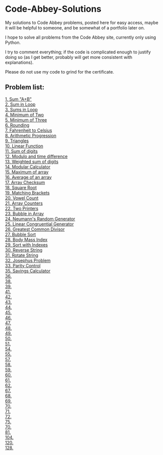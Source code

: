 # Code-Abbey-Solutions
My solutions to Code Abbey problems, posted here for easy access, maybe it will be helpful to someone, and be somewhat of a portfolio later on.

I hope to solve all problems from the Code Abbey site, currently only using Python.

I try to comment everything; if the code is complicated enough to justify doing so (as I get better, probably will get more consistent with explanations).

Please do not use my code to grind for the certificate.

## Problem list:
[1. Sum "A+B"](https://github.com/Kkomek21/Code-Abbey-Solutions/blob/master/%231_Sum_A_B)\
[2. Sum in Loop](https://github.com/Kkomek21/Code-Abbey-Solutions/blob/master/%232%20%20Sum_in_Loop)\
[3. Sums in Loop](https://github.com/Kkomek21/Code-Abbey-Solutions/blob/master/%233%20%20Sums_in_Loop)\
[4. Minimum of Two](https://github.com/Kkomek21/Code-Abbey-Solutions/blob/master/%234%20Minimum_of_Two)\
[5. Minimum of Three](https://github.com/Kkomek21/Code-Abbey-Solutions/blob/master/%235%20Minimum_of_Three)\
[6. Rounding](https://github.com/Kkomek21/Code-Abbey-Solutions/blob/master/%236%20Rounding)\
[7. Fahrenheit to Celsius](https://github.com/Kkomek21/Code-Abbey-Solutions/blob/master/%237%20Fahrenheit_to_Celsius)\
[8. Arithmetic Progression](https://github.com/Kkomek21/Code-Abbey-Solutions/blob/master/%238%20Arithmetic_Progression)\
[9. Triangles](https://github.com/Kkomek21/Code-Abbey-Solutions/blob/master/%239%20Triangles)\
[10. Linear Function](https://github.com/Kkomek21/Code-Abbey-Solutions/blob/master/%2310%20%20Linear_Function)\
[11. Sum of digits](https://github.com/Kkomek21/Code-Abbey-Solutions/blob/master/%2311%20%20Sum_of_digits)\
[12. Modulo and time difference](https://github.com/Kkomek21/Code-Abbey-Solutions/blob/master/%2312%20Modulo_and_time_difference)\
[13. Weighted sum of digits](https://github.com/Kkomek21/Code-Abbey-Solutions/blob/master/%2313%20Weighted_sum_of_digits)\
[14. Modular Calculator](https://github.com/Kkomek21/Code-Abbey-Solutions/blob/master/%2314%20Modular_Calculator)\
[15. Maximum of array](https://github.com/Kkomek21/Code-Abbey-Solutions/blob/master/%2315%20Maximum_of_array)\
[16. Average of an array](https://github.com/Kkomek21/Code-Abbey-Solutions/blob/master/%2316%20Average_of_an_array)\
[17. Array Checksum](https://github.com/Kkomek21/Code-Abbey-Solutions/blob/master/%2317%20Array_Checksum)\
[18. Square Root](https://github.com/Kkomek21/Code-Abbey-Solutions/blob/master/%2310%20%20Linear_Function)\
[19. Matching Brackets](https://github.com/Kkomek21/Code-Abbey-Solutions/blob/master/%2318%20Square_Root)\
[20. Vowel Count](https://github.com/Kkomek21/Code-Abbey-Solutions/blob/master/%2320%20%20Vowel_Count)\
[21. Array Counters](https://github.com/Kkomek21/Code-Abbey-Solutions/blob/master/%2321%20%20Array_Counters)\
[22. Two Printers](https://github.com/Kkomek21/Code-Abbey-Solutions/blob/master/%2322%20%20Two_Printers)\
[23. Bubble in Array](https://github.com/Kkomek21/Code-Abbey-Solutions/blob/master/%2323%20%20Bubble_in_Array)\
[24. Neumann's Random Generator](https://github.com/Kkomek21/Code-Abbey-Solutions/blob/master/%2324%20%20Neumann's_Random_Generator)\
[25. Linear Congruential Generator](https://github.com/Kkomek21/Code-Abbey-Solutions/blob/master/%2325%20Linear_Congruential_Generator)\
[26. Greatest Common Divisor](https://github.com/Kkomek21/Code-Abbey-Solutions/blob/master/%2326%20Greatest_Common_Divisor)\
[27. Bubble Sort](https://github.com/Kkomek21/Code-Abbey-Solutions/blob/master/%2327%20Bubble_Sort)\
[28. Body Mass Index](https://github.com/Kkomek21/Code-Abbey-Solutions/blob/master/%2328%20Body_Mass_Index)\
[29. Sort with Indexes](https://github.com/Kkomek21/Code-Abbey-Solutions/blob/master/%2329%20Sort_with_Indexes)\
[30. Reverse String](https://github.com/Kkomek21/Code-Abbey-Solutions/blob/master/%2330%20Rotate_String)\
[31. Rotate String](https://github.com/Kkomek21/Code-Abbey-Solutions/blob/master/%2331%20Rotate_String)\
[32. Josephus Problem](https://github.com/Kkomek21/Code-Abbey-Solutions/blob/master/%2332%20Josephus_Problem)\
[33. Parity Control](https://github.com/Kkomek21/Code-Abbey-Solutions/blob/master/%2333%20Parity_Control)\
[35. Savings Calculator](https://github.com/Kkomek21/Code-Abbey-Solutions/blob/master/%2335%20Savings_Calculator)\
[36.](https://github.com/Kkomek21/Code-Abbey-Solutions/blob/master/%2336%20Code_Guesser)\
[38.](https://github.com/Kkomek21/Code-Abbey-Solutions/blob/master/%2338%20Quadratic_Equationg)\
[39.](https://github.com/Kkomek21/Code-Abbey-Solutions/blob/master/%2339%20Share_Price_Volatility)\
[41.](https://github.com/Kkomek21/Code-Abbey-Solutions/blob/master/%2341%20Median_of_Three)\
[42.](https://github.com/Kkomek21/Code-Abbey-Solutions/blob/master/%2342%20Blackjack_Counting)\
[43.](https://github.com/Kkomek21/Code-Abbey-Solutions/blob/master/%2343%20Dice_Rolling)\
[44.](https://github.com/Kkomek21/Code-Abbey-Solutions/blob/master/%2344%20Double_Dice_Roll)\
[45.](https://github.com/Kkomek21/Code-Abbey-Solutions/blob/master/%2345%20Cards_Shuffling)\
[46.](https://github.com/Kkomek21/Code-Abbey-Solutions/blob/master/%2346%20Tic_Tac_Toe)\
[47.](https://github.com/Kkomek21/Code-Abbey-Solutions/blob/master/%2347%20Caesar_Shift_Cypher)\
[48.](https://github.com/Kkomek21/Code-Abbey-Solutions/blob/master/%2348%20Collatz_Sequence)\
[49.](https://github.com/Kkomek21/Code-Abbey-Solutions/blob/master/%2349%20Rock_Paper_Scissors)\
[50.](https://github.com/Kkomek21/Code-Abbey-Solutions/blob/master/%2350%20Palindromes)\
[51.](https://github.com/Kkomek21/Code-Abbey-Solutions/blob/master/%2350%20Palindromes)\
[54.](https://github.com/Kkomek21/Code-Abbey-Solutions/blob/master/%2354%20Pythagorean_Triples)\
[55.](https://github.com/Kkomek21/Code-Abbey-Solutions/blob/master/%2355%20Matching_Words)\
[57.](https://github.com/Kkomek21/Code-Abbey-Solutions/blob/master/%2357%20Smoothing_The_Weather)\
[58.](https://github.com/Kkomek21/Code-Abbey-Solutions/blob/master/%2358%20Card_Names)\
[59.](https://github.com/Kkomek21/Code-Abbey-Solutions/blob/master/%2359%20Bulls_And_Cows)\
[60.](https://github.com/Kkomek21/Code-Abbey-Solutions/blob/master/%2360%20Sweet_Harvest)\
[61.](https://github.com/Kkomek21/Code-Abbey-Solutions/blob/master/%2361%20Prime_Numbers_Generation)\
[62.](https://github.com/Kkomek21/Code-Abbey-Solutions/blob/master/%2362%20Prime_Ranges)\
[67.](https://github.com/Kkomek21/Code-Abbey-Solutions/blob/master/%2367%20Fibonacci_Sequence)\
[68.](https://github.com/Kkomek21/Code-Abbey-Solutions/blob/master/%2368%20Two_Cyclists)\
[69.](https://github.com/Kkomek21/Code-Abbey-Solutions/blob/master/%2369%20Fibonacci_Divisibility)\
[70.](https://github.com/Kkomek21/Code-Abbey-Solutions/blob/master/%2370%20Most_Frequent_Word)\
[71.](https://github.com/Kkomek21/Code-Abbey-Solutions/blob/master/%2371%20Fibonacci_Divisibility_Advanced)\
[72.](https://github.com/Kkomek21/Code-Abbey-Solutions/blob/master/%2372%20Funny_Words_Generator)\
[75.](https://github.com/Kkomek21/Code-Abbey-Solutions/blob/master/%2375%20Yacht_Or_Dice_Poker)\
[70.](https://github.com/Kkomek21/Code-Abbey-Solutions/blob/master/%2370%20Most_Frequent_Word)\
[81.](https://github.com/Kkomek21/Code-Abbey-Solutions/blob/master/%2381%20Bit_Count)\
[104.](https://github.com/Kkomek21/Code-Abbey-Solutions/blob/master/%23104%20Triangle_Area)\
[120.](https://github.com/Kkomek21/Code-Abbey-Solutions/blob/master/%23120%20Selection_Sort)\
[128.](https://github.com/Kkomek21/Code-Abbey-Solutions/blob/master/%23128%20Combinations_Counting)

